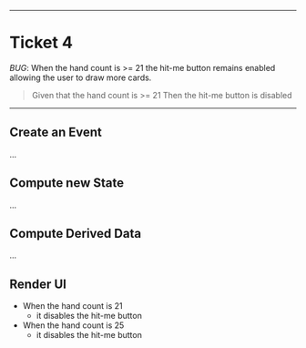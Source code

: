 ----
# Ticket 4

_BUG_: When the hand count is >= 21 the hit-me button remains enabled
allowing the user to draw more cards.

> Given that the hand count is >= 21
> Then the hit-me button is disabled

----

## Create an Event
...

## Compute new State
...

## Compute Derived Data
...

## Render UI
 * When the hand count is 21
   * it disables the hit-me button
 * When the hand count is 25
   * it disables the hit-me button
